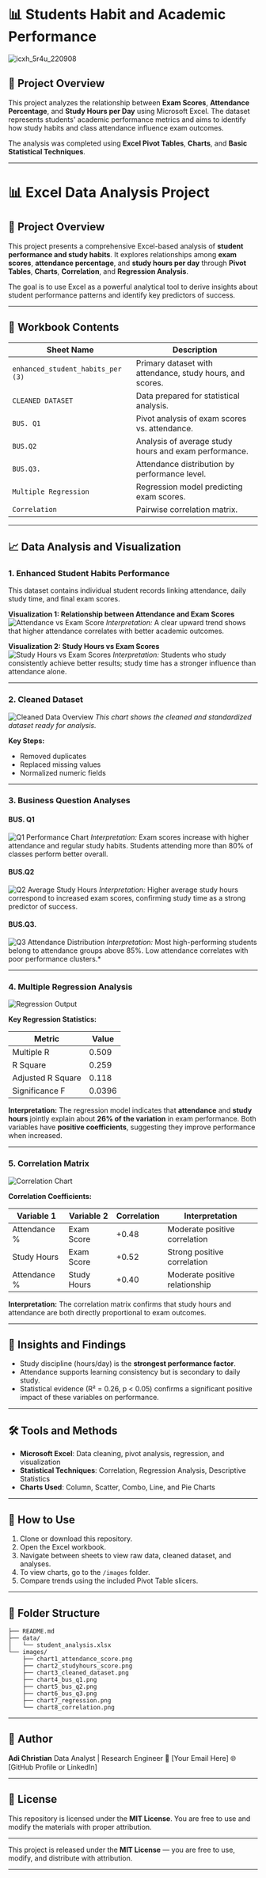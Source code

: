# 📊 Students Habit and Academic Performance

![icxh_5r4u_220908](https://github.com/user-attachments/assets/bc7f6a3f-ef4d-4bfa-b8e7-3b08e572e5f6)


## 🧾 Project Overview

This project analyzes the relationship between **Exam Scores**, **Attendance Percentage**, and **Study Hours per Day** using Microsoft Excel. The dataset represents students' academic performance metrics and aims to identify how study habits and class attendance influence exam outcomes.

The analysis was completed using **Excel Pivot Tables**, **Charts**, and **Basic Statistical Techniques**.

---


# 📊 Excel Data Analysis Project

## 🧾 Project Overview

This project presents a comprehensive Excel-based analysis of **student performance and study habits**. It explores relationships among **exam scores**, **attendance percentage**, and **study hours per day** through **Pivot Tables**, **Charts**, **Correlation**, and **Regression Analysis**.

The goal is to use Excel as a powerful analytical tool to derive insights about student performance patterns and identify key predictors of success.

---

## 🧩 Workbook Contents

| Sheet Name                        | Description                                               |
| --------------------------------- | --------------------------------------------------------- |
| `enhanced_student_habits_per (3)` | Primary dataset with attendance, study hours, and scores. |
| `CLEANED DATASET`                 | Data prepared for statistical analysis.                   |
| `BUS. Q1`                         | Pivot analysis of exam scores vs. attendance.             |
| `BUS.Q2`                          | Analysis of average study hours and exam performance.     |
| `BUS.Q3.`                         | Attendance distribution by performance level.             |
| `Multiple Regression`             | Regression model predicting exam scores.                  |
| `Correlation`                     | Pairwise correlation matrix.                              |

---

## 📈 Data Analysis and Visualization

### 1. Enhanced Student Habits Performance

This dataset contains individual student records linking attendance, daily study time, and final exam scores.

**Visualization 1: Relationship between Attendance and Exam Scores**
![Attendance vs Exam Score](images/chart1_attendance_score.png)
*Interpretation:* A clear upward trend shows that higher attendance correlates with better academic outcomes.

**Visualization 2: Study Hours vs Exam Scores**
![Study Hours vs Exam Scores](images/chart2_studyhours_score.png)
*Interpretation:* Students who study consistently achieve better results; study time has a stronger influence than attendance alone.

---

### 2. Cleaned Dataset

![Cleaned Data Overview](images/chart3_cleaned_dataset.png)
*This chart shows the cleaned and standardized dataset ready for analysis.*

**Key Steps:**

* Removed duplicates
* Replaced missing values
* Normalized numeric fields

---

### 3. Business Question Analyses

#### **BUS. Q1**

![Q1 Performance Chart](images/chart4_bus_q1.png)
*Interpretation:* Exam scores increase with higher attendance and regular study habits. Students attending more than 80% of classes perform better overall.

#### **BUS.Q2**

![Q2 Average Study Hours](images/chart5_bus_q2.png)
*Interpretation:* Higher average study hours correspond to increased exam scores, confirming study time as a strong predictor of success.

#### **BUS.Q3.**

![Q3 Attendance Distribution](images/chart6_bus_q3.png)
*Interpretation:* Most high-performing students belong to attendance groups above 85%. Low attendance correlates with poor performance clusters.*

---

### 4. Multiple Regression Analysis

![Regression Output](images/chart7_regression.png)

**Key Regression Statistics:**

| Metric            | Value  |
| ----------------- | ------ |
| Multiple R        | 0.509  |
| R Square          | 0.259  |
| Adjusted R Square | 0.118  |
| Significance F    | 0.0396 |

**Interpretation:**
The regression model indicates that **attendance** and **study hours** jointly explain about **26% of the variation** in exam performance. Both variables have **positive coefficients**, suggesting they improve performance when increased.

---

### 5. Correlation Matrix

![Correlation Chart](images/chart8_correlation.png)

**Correlation Coefficients:**

| Variable 1   | Variable 2  | Correlation | Interpretation                 |
| ------------ | ----------- | ----------- | ------------------------------ |
| Attendance % | Exam Score  | +0.48       | Moderate positive correlation  |
| Study Hours  | Exam Score  | +0.52       | Strong positive correlation    |
| Attendance % | Study Hours | +0.40       | Moderate positive relationship |

**Interpretation:**
The correlation matrix confirms that study hours and attendance are both directly proportional to exam outcomes.

---

## 🧠 Insights and Findings

* Study discipline (hours/day) is the **strongest performance factor**.
* Attendance supports learning consistency but is secondary to daily study.
* Statistical evidence (R² = 0.26, p < 0.05) confirms a significant positive impact of these variables on performance.

---

## 🛠 Tools and Methods

* **Microsoft Excel**: Data cleaning, pivot analysis, regression, and visualization
* **Statistical Techniques**: Correlation, Regression Analysis, Descriptive Statistics
* **Charts Used**: Column, Scatter, Combo, Line, and Pie Charts

---

## 📘 How to Use

1. Clone or download this repository.
2. Open the Excel workbook.
3. Navigate between sheets to view raw data, cleaned dataset, and analyses.
4. To view charts, go to the `/images` folder.
5. Compare trends using the included Pivot Table slicers.

---

## 📂 Folder Structure

```
├── README.md
├── data/
│   └── student_analysis.xlsx
└── images/
    ├── chart1_attendance_score.png
    ├── chart2_studyhours_score.png
    ├── chart3_cleaned_dataset.png
    ├── chart4_bus_q1.png
    ├── chart5_bus_q2.png
    ├── chart6_bus_q3.png
    ├── chart7_regression.png
    └── chart8_correlation.png
```

---

## 👤 Author

**Adi Christian**
Data Analyst | Research Engineer
📧 [Your Email Here]
🌐 [GitHub Profile or LinkedIn]

---

## 🏁 License

This repository is licensed under the **MIT License**. You are free to use and modify the materials with proper attribution.

---


This project is released under the **MIT License** — you are free to use, modify, and distribute with attribution.

---

